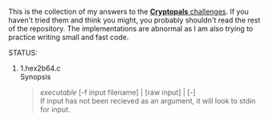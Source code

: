 This is the collection of my answers to the [**Cryptopals** challenges](https://cryptopals.com/).
If you haven't tried them and think you might, you probably shouldn't read the rest of the repository.
The implementations are abnormal as I am also trying to practice writing small and fast code.

STATUS:

1.  1.hex2b64.c  
    Synopsis  
    >*executable* [-f input filename] | [raw input] | [-]  
    If input has not been recieved as an argument, it will look to stdin for input.
